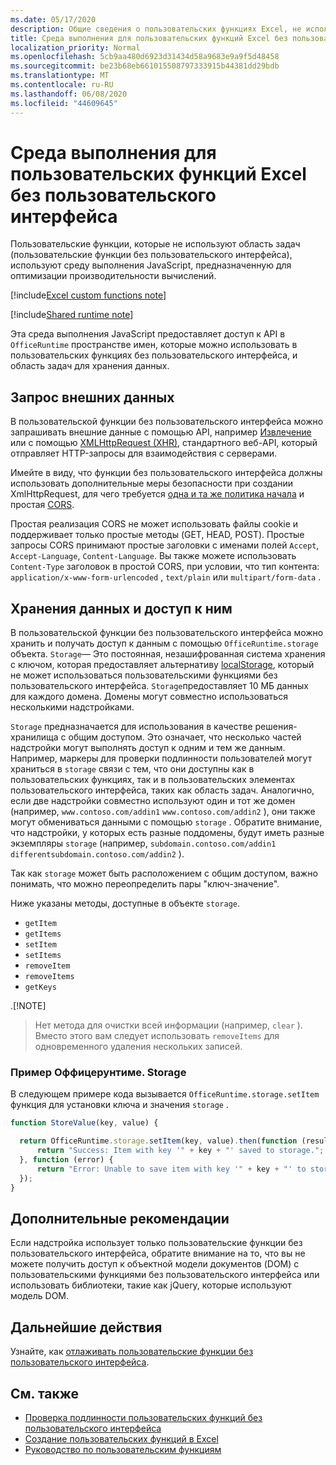 ```yaml
---
ms.date: 05/17/2020
description: Общие сведения о пользовательских функциях Excel, не использующих область задач и определенную среду выполнения JavaScript.
title: Среда выполнения для пользовательских функций Excel без пользовательского интерфейса
localization_priority: Normal
ms.openlocfilehash: 5cb9aa480d6923d31434d58a9683e9a9f5d48458
ms.sourcegitcommit: be23b68eb661015508797333915b44381dd29bdb
ms.translationtype: MT
ms.contentlocale: ru-RU
ms.lasthandoff: 06/08/2020
ms.locfileid: "44609645"
---
```

# <a name="runtime-for-ui-less-excel-custom-functions"></a>Среда выполнения для пользовательских функций Excel без пользовательского интерфейса

Пользовательские функции, которые не используют область задач (пользовательские функции без пользовательского интерфейса), используют среду выполнения JavaScript, предназначенную для оптимизации производительности вычислений.

[!include[Excel custom functions note](../includes/excel-custom-functions-note.md)]

[!include[Shared runtime note](../includes/shared-runtime-note.md)]

Эта среда выполнения JavaScript предоставляет доступ к API в `OfficeRuntime` пространстве имен, которые можно использовать в пользовательских функциях без пользовательского интерфейса, и область задач для хранения данных.

## <a name="requesting-external-data"></a>Запрос внешних данных

В пользовательской функции без пользовательского интерфейса можно запрашивать внешние данные с помощью API, например [Извлечение](https://developer.mozilla.org/en-US/docs/Web/API/Fetch_API) или с помощью [XMLHttpRequest (XHR)](https://developer.mozilla.org/en-US/docs/Web/API/XMLHttpRequest), стандартного веб-API, который отправляет HTTP-запросы для взаимодействия с серверами.

Имейте в виду, что функции без пользовательского интерфейса должны использовать дополнительные меры безопасности при создании XmlHttpRequest, для чего требуется [одна и та же политика начала](https://developer.mozilla.org/en-US/docs/Web/Security/Same-origin_policy) и простая [CORS](https://www.w3.org/TR/cors/).

Простая реализация CORS не может использовать файлы cookie и поддерживает только простые методы (GET, HEAD, POST). Простые запросы CORS принимают простые заголовки с именами полей `Accept`, `Accept-Language`, `Content-Language`. Вы также можете использовать `Content-Type` заголовок в простой CORS, при условии, что тип контента: `application/x-www-form-urlencoded` , `text/plain` или `multipart/form-data` .

## <a name="storing-and-accessing-data"></a>Хранения данных и доступ к ним

В пользовательской функции без пользовательского интерфейса можно хранить и получать доступ к данным с помощью `OfficeRuntime.storage` объекта. `Storage`— Это постоянная, незашифрованная система хранения с ключом, которая предоставляет альтернативу [localStorage](https://developer.mozilla.org/en-US/docs/Web/API/Window/localStorage), который не может использоваться пользовательскими функциями без пользовательского интерфейса. `Storage`предоставляет 10 МБ данных для каждого домена. Домены могут совместно использоваться несколькими надстройками.

`Storage` предназначается для использования в качестве решения-хранилища с общим доступом. Это означает, что несколько частей надстройки могут выполнять доступ к одним и тем же данным. Например, маркеры для проверки подлинности пользователей могут храниться в `storage` связи с тем, что они доступны как в пользовательских функциях, так и в пользовательских элементах пользовательского интерфейса, таких как область задач. Аналогично, если две надстройки совместно используют один и тот же домен (например, `www.contoso.com/addin1` `www.contoso.com/addin2` ), они также могут обмениваться данными с помощью `storage` . Обратите внимание, что надстройки, у которых есть разные поддомены, будут иметь разные экземпляры `storage` (например, `subdomain.contoso.com/addin1` `differentsubdomain.contoso.com/addin2` ).

Так как `storage` может быть расположением с общим доступом, важно понимать, что можно переопределить пары "ключ-значение".

Ниже указаны методы, доступные в объекте `storage`.

 - `getItem`
 - `getItems`
 - `setItem`
 - `setItems`
 - `removeItem`
 - `removeItems`
 - `getKeys`

.[!NOTE]
> Нет метода для очистки всей информации (например, `clear` ). Вместо этого вам следует использовать `removeItems` для одновременного удаления нескольких записей.

### <a name="officeruntimestorage-example"></a>Пример Оффицерунтиме. Storage

В следующем примере кода вызывается `OfficeRuntime.storage.setItem` функция для установки ключа и значения `storage` .

```js
function StoreValue(key, value) {

  return OfficeRuntime.storage.setItem(key, value).then(function (result) {
      return "Success: Item with key '" + key + "' saved to storage.";
  }, function (error) {
      return "Error: Unable to save item with key '" + key + "' to storage. " + error;
  });
}
```

## <a name="additional-considerations"></a>Дополнительные рекомендации

Если надстройка использует только пользовательские функции без пользовательского интерфейса, обратите внимание на то, что вы не можете получить доступ к объектной модели документов (DOM) с пользовательскими функциями без пользовательского интерфейса или использовать библиотеки, такие как jQuery, которые используют модель DOM.

## <a name="next-steps"></a>Дальнейшие действия
Узнайте, как [отлаживать пользовательские функции без пользовательского интерфейса](custom-functions-debugging.md).

## <a name="see-also"></a>См. также

* [Проверка подлинности пользовательских функций без пользовательского интерфейса](custom-functions-authentication.md)
* [Создание пользовательских функций в Excel](custom-functions-overview.md)
* [Руководство по пользовательским функциям](../tutorials/excel-tutorial-create-custom-functions.md)
